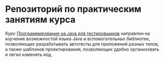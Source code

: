 # Репозиторий по практическим занятиям курса
Курс [Программирование на Java для тестировщиков](https://software-testing.ru/edu4-online/1-java-for-testers) направлен на изучение возможностей языка Java и вспомогательных библиотек, позволяющих разрабатывать автотесты для приложений разных типов, а также шаблонов проектирования, позволяющих удобно организовать и легко изменять код.
